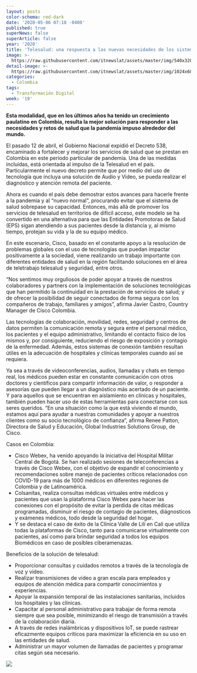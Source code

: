```yaml
---
layout: posts
color-schema: red-dark
date: '2020-05-06 07:18 -0400'
published: true
superNews: false
superArticle: false
year: '2020'
title: 'Telesalud: una respuesta a las nuevas necesidades de los sistemas de salud'
image: >-
  https://raw.githubusercontent.com/itnewslat/assets/master/img/540x320/Telemedicina-p.jpg
detail-image: >-
  https://raw.githubusercontent.com/itnewslat/assets/master/img/1024x680/Telemedicina-g.jpg
categories:
  - Colombia
tags:
  - Transformación Digital
week: '19'
---
```

**Esta modalidad, que en los últimos años ha tenido un crecimiento paulatino en Colombia, resulta la mejor solución para responder a las necesidades y retos de salud que la pandemia impuso alrededor del mundo.**

El pasado 12 de abril, el Gobierno Nacional expidió el Decreto 538, encaminado a fortalecer y mejorar los servicios de salud que se prestan en Colombia en este período particular de pandemia. Una de las medidas incluidas, está orientada al impulso de la Telesalud en el país. Particularmente el nuevo decreto permite que por medio del uso de tecnología que incluya una solución de Audio y Video, se pueda realizar el diagnóstico y atención remota del paciente.   

Ahora es cuando el país debe demostrar estos avances para hacerle frente a la pandemia y al “nuevo normal”, procurando evitar que el sistema de salud sobrepase su capacidad. Entonces, más allá de promover los servicios de telesalud en territorios de difícil acceso, este modelo se ha convertido en una alternativa para que las Entidades Promotoras de Salud (EPS) sigan atendiendo a sus pacientes desde la distancia y, al mismo tiempo, protejan su vida y la de su equipo médico.

En este escenario, Cisco, basado en el constante apoyo a la resolución de problemas globales con el uso de tecnologías que puedan impactar positivamente a la sociedad, viene realizando un trabajo importante con diferentes entidades de salud en la región facilitando soluciones en el área de teletrabajo telesalud y seguridad, entre otros. 

“Nos sentimos muy orgullosos de poder apoyar a través de nuestros colaboradores y partners con la implementación de soluciones tecnológicas que han permitido la continuidad en la prestación de servicios de salud; y de ofrecer la posibilidad de seguir conectados de forma segura con los compañeros de trabajo, familiares y amigos”, afirma Javier Castro, Country Manager de Cisco Colombia.

Las tecnologías de colaboración, movilidad, redes, seguridad y centros de datos permiten la comunicación remota y segura entre el personal médico, los pacientes y el equipo administrativo, limitando el contacto físico de los mismos y, por consiguiente, reduciendo el riesgo de exposición y contagio de la enfermedad. Además, estos sistemas de conexión también resultan útiles en la adecuación de hospitales y clínicas temporales cuando así se requiera.

Ya sea a través de videoconferencias, audios, llamadas y chats en tiempo real, los médicos pueden estar en constante comunicación con otros doctores y científicos para compartir información de valor, o responder a asesorías que pueden llegar a un diagnóstico más acertado de un paciente. Y para aquellos que se encuentran en aislamiento en clínicas y hospitales, también pueden hacer uso de estas herramientas para conectarse con sus seres queridos. “En una situación como la que está viviendo el mundo, estamos aquí para ayudar a nuestras comunidades y apoyar a nuestros clientes como su socio tecnológico de confianza”, afirma Renee Patton, Directora de Salud y Educación, Global Industries Solutions Group, de Cisco.

Casos en Colombia:

- Cisco Webex, ha venido apoyando la iniciativa del Hospital Militar Central de Bogotá. Se han realizado sesiones de teleconferencias a través de Cisco Webex, con el objetivo de expandir el conocimiento y recomendaciones sobre manejo de pacientes críticos relacionados con COVID-19 para más de 1000 médicos en diferentes regiones de Colombia y de Latinoamérica. 
- Colsanitas, realiza consultas médicas virtuales entre médicos y pacientes que usan la plataforma Cisco Webex para hacer las conexiones con el propósito de evitar la perdida de citas médicas programadas, disminuir el riesgo de contagio de pacientes, diágnosticos y exámenes médicos, todo desde la seguridad del hogar.  
- Y se destaca el caso de éxito de la Clínica Valle de Lilí en Cali que utiliza todas la plataformas de Cisco, tanto para comunicarse virtualmente con pacientes, así como para brindar seguridad a todos los equipos Biomédicos en caso de posibles ciberamenazas.

Beneficios de la solución de telesalud:

- Proporcionar consultas y cuidados remotos a través de la tecnología de voz y video.
- Realizar transmisiones de video a gran escala para empleados y equipos de atención médica para compartir conocimientos y experiencias.
- Apoyar la expansión temporal de las instalaciones sanitarias, incluidos los hospitales y las clínicas.
- Capacitar al personal administrativo para trabajar de forma remota siempre que sea posible, minimizando el riesgo de transmisión a través de la colaboración diaria.
- A través de redes inalámbricas y dispositivos IoT, se puede rastrear eficazmente equipos críticos para maximizar la eficiencia en su uso en las entidades de salud.
- Administrar un mayor volumen de llamadas de pacientes y programar citas según sea necesario.

<img src="https://tracker.metricool.com/c3po.jpg?hash=56f88a41e39ab42c063cc51676587a04"/>